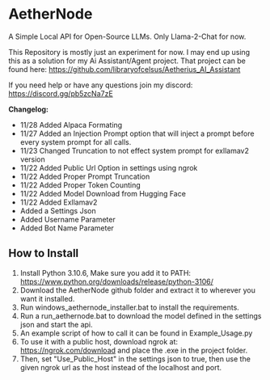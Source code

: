 # AetherNode
A Simple Local API for Open-Source LLMs.  Only Llama-2-Chat for now.

This Repository is mostly just an experiment for now.  I may end up using this as a solution for my Ai Assistant/Agent project.  That project can be found here: https://github.com/libraryofcelsus/Aetherius_AI_Assistant

If you need help or have any questions join my discord: https://discord.gg/pb5zcNa7zE


**Changelog:**
- 11/28 Added Alpaca Formating
- 11/27 Added an Injection Prompt option that will inject a prompt before every system prompt for all calls.
- 11/23 Changed Truncation to not effect system prompt for exllamav2 version
- 11/22 Added Public Url Option in settings using ngrok
- 11/22 Added Proper Prompt Truncation
- 11/22 Added Proper Token Counting
- 11/22 Added Model Download from Hugging Face
- 11/22 Added Exllamav2
- Added a Settings Json
- Added Username Parameter
- Added Bot Name Parameter

## How to Install
1. Install Python 3.10.6, Make sure you add it to PATH: https://www.python.org/downloads/release/python-3106/
2. Download the AetherNode github folder and extract it to wherever you want it installed.
3. Run windows_aethernode_installer.bat to install the requirements.
4. Run a run_aethernode.bat to download the model defined in the settings json and start the api.
5. An example script of how to call it can be found in Example_Usage.py
6. To use it with a public host, download ngrok at: https://ngrok.com/download and place the .exe in the project folder.
7. Then, set "Use_Public_Host" in the settings json to true, then use the given ngrok url as the host instead of the localhost and port.
